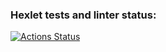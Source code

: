 ### Hexlet tests and linter status:
[![Actions Status](https://github.com/a-gunderin/layout-designer-project-lvl2/workflows/hexlet-check/badge.svg)](https://github.com/a-gunderin/layout-designer-project-lvl2/actions)